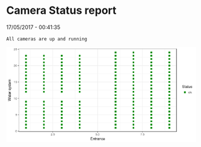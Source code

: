 Camera Status report
================
17/05/2017 - 00:41:35

    All cameras are up and running

![](camreport_files/figure-markdown_github/unnamed-chunk-2-1.png)
